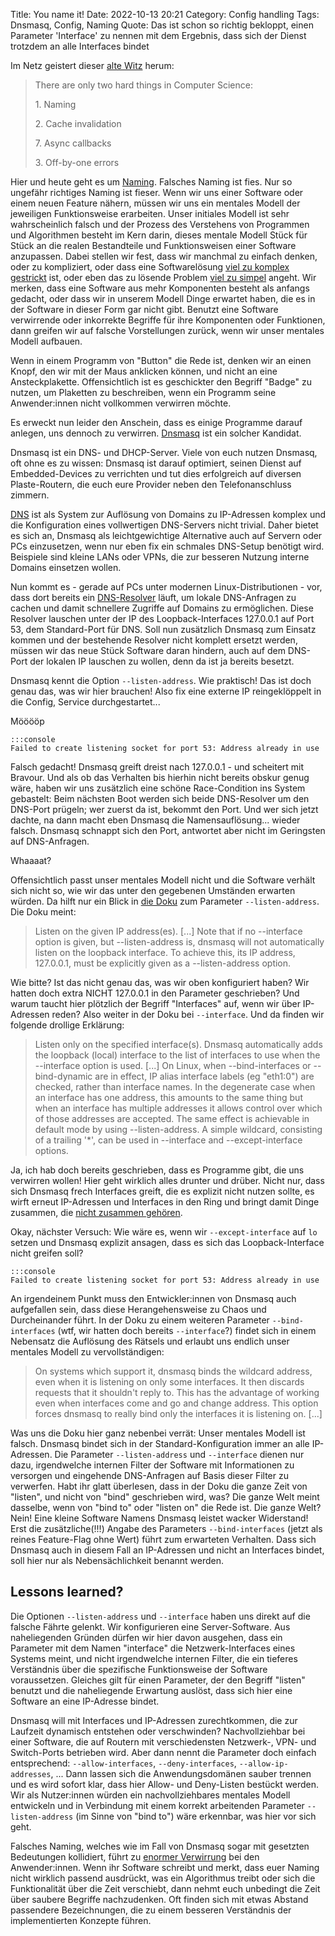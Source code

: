 Title: You name it!
Date: 2022-10-13 20:21
Category: Config handling
Tags: Dnsmasq, Config, Naming
Quote: Das ist schon so richtig bekloppt, einen Parameter 'Interface' zu nennen mit dem Ergebnis, dass sich der Dienst trotzdem an alle Interfaces bindet

Im Netz geistert dieser [alte
Witz](https://martinfowler.com/bliki/TwoHardThings.html) herum: 

> There are only two hard things in Computer Science:
>
> 1\. Naming
>
> 2\. Cache invalidation
>
> 7\. Async callbacks
>
> 3\. Off-by-one errors

Hier und heute geht es um
[Naming](https://medium.com/@pabashani.herath/clean-code-naming-conventions-4cac223de3c6).
Falsches Naming ist fies. Nur so ungefähr richtiges Naming ist fieser. Wenn wir
uns einer Software oder einem neuen Feature nähern, müssen wir uns ein mentales
Modell der jeweiligen Funktionsweise erarbeiten. Unser initiales Modell ist sehr
wahrscheinlich falsch und der Prozess des Verstehens von Programmen und
Algorithmen besteht im Kern darin, dieses mentale Modell Stück für Stück an die
realen Bestandteile und Funktionsweisen einer Software anzupassen. Dabei
stellen wir fest, dass wir manchmal zu einfach denken, oder zu kompliziert,
oder dass eine Softwarelösung [viel zu komplex
gestrickt](https://towardsdatascience.com/re-evaluating-kafka-issues-and-alternatives-for-real-time-395573418f27)
ist, oder eben das zu lösende Problem [viel zu simpel]({tag}Ansible) angeht.
Wir merken, dass eine Software aus mehr Komponenten besteht als anfangs
gedacht, oder dass wir in unserem Modell Dinge erwartet haben, die es in der
Software in dieser Form gar nicht gibt. Benutzt eine Software verwirrende oder
inkorrekte Begriffe für ihre Komponenten oder Funktionen, dann greifen wir auf
falsche Vorstellungen zurück, wenn wir unser mentales Modell aufbauen.

Wenn in einem Programm von "Button" die Rede ist, denken wir an einen Knopf,
den wir mit der Maus anklicken können, und nicht an eine Ansteckplakette.
Offensichtlich ist es geschickter den Begriff "Badge" zu nutzen, um Plaketten
zu beschreiben, wenn ein Programm seine Anwender:innen nicht vollkommen
verwirren möchte.

Es erweckt nun leider den Anschein, dass es einige Programme darauf anlegen,
uns dennoch zu verwirren. [Dnsmasq](https://thekelleys.org.uk/dnsmasq/doc.html)
ist ein solcher Kandidat.

Dnsmasq ist ein DNS- und DHCP-Server. Viele von euch nutzen Dnsmasq, oft ohne
es zu wissen: Dnsmasq ist darauf optimiert, seinen Dienst auf Embedded-Devices
zu verrichten und tut dies erfolgreich auf diversen Plaste-Routern, die euch
eure Provider neben den Telefonanschluss zimmern.

[DNS](https://howdns.works/de/) ist als System zur Auflösung von Domains zu
IP-Adressen komplex und die Konfiguration eines vollwertigen DNS-Servers nicht
trivial. Daher bietet es sich an, Dnsmasq als leichtgewichtige Alternative auch
auf Servern oder PCs einzusetzen, wenn nur eben fix ein schmales DNS-Setup
benötigt wird. Beispiele sind kleine LANs oder VPNs, die zur besseren Nutzung
interne Domains einsetzen wollen.

Nun kommt es - gerade auf PCs unter modernen Linux-Distributionen - vor, dass
dort bereits ein
[DNS-Resolver](https://www.freedesktop.org/software/systemd/man/systemd-resolved.service.html)
läuft, um lokale DNS-Anfragen zu cachen und damit schnellere Zugriffe auf
Domains zu ermöglichen. Diese Resolver lauschen unter der IP des
Loopback-Interfaces 127.0.0.1 auf Port 53, dem Standard-Port für DNS. Soll nun
zusätzlich Dnsmasq zum Einsatz kommen und der bestehende Resolver nicht
komplett ersetzt werden, müssen wir das neue Stück Software daran hindern, auch
auf dem DNS-Port der lokalen IP lauschen zu wollen, denn da ist ja bereits
besetzt.

Dnsmasq kennt die Option `--listen-address`. Wie praktisch! Das ist doch genau
das, was wir hier brauchen! Also fix eine externe IP reingeklöppelt in die
Config, Service durchgestartet...

Mööööp

    :::console
    Failed to create listening socket for port 53: Address already in use

Falsch gedacht! Dnsmasq greift dreist nach 127.0.0.1 - und
scheitert mit Bravour. Und als ob das Verhalten bis hierhin nicht bereits
obskur genug wäre, haben wir uns zusätzlich eine schöne Race-Condition ins
System gebastelt: Beim nächsten Boot werden sich beide DNS-Resolver um den
DNS-Port prügeln; wer zuerst da ist, bekommt den Port. Und wer sich jetzt
dachte, na dann macht eben Dnsmasq die Namensauflösung... wieder falsch.
Dnsmasq schnappt sich den Port, antwortet aber nicht im Geringsten auf
DNS-Anfragen.

Whaaaat?

Offensichtlich passt unser mentales Modell nicht und die Software verhält sich
nicht so, wie wir das unter den gegebenen Umständen erwarten würden. Da hilft
nur ein Blick in [die
Doku](https://thekelleys.org.uk/dnsmasq/docs/dnsmasq-man.html) zum Parameter
`--listen-address`. Die Doku meint:

> Listen on the given IP address(es). [...] Note that if no --interface option
> is given, but --listen-address is, dnsmasq will not automatically listen on
> the loopback interface. To achieve this, its IP address, 127.0.0.1, must be
> explicitly given as a --listen-address option. 

Wie bitte? Ist das nicht genau das, was wir oben konfiguriert haben? Wir hatten
doch extra NICHT 127.0.0.1 in den Parameter geschrieben? Und warum taucht hier
plötzlich der Begriff "Interfaces" auf, wenn wir über IP-Adressen reden? Also
weiter in der Doku bei `--interface`. Und da finden wir folgende drollige
Erklärung:

> Listen only on the specified interface(s). Dnsmasq automatically adds the
> loopback (local) interface to the list of interfaces to use when the
> --interface option is used. [...] On Linux, when --bind-interfaces or
> --bind-dynamic are in effect, IP alias interface labels (eg "eth1:0") are
> checked, rather than interface names. In the degenerate case when an
> interface has one address, this amounts to the same thing but when an
> interface has multiple addresses it allows control over which of those
> addresses are accepted. The same effect is achievable in default mode by
> using --listen-address. A simple wildcard, consisting of a trailing '\*', can
> be used in --interface and --except-interface options. 

Ja, ich hab doch bereits geschrieben, dass es Programme gibt, die uns verwirren
wollen! Hier geht wirklich alles drunter und drüber. Nicht nur, dass sich
Dnsmasq frech Interfaces greift, die es explizit nicht nutzen sollte, es wirft
erneut IP-Adressen und Interfaces in den Ring und bringt damit Dinge zusammen,
die [nicht zusammen
gehören](https://de.wikipedia.org/wiki/Internetprotokollfamilie#TCP/IP-Referenzmodell).

Okay, nächster Versuch: Wie wäre es, wenn wir `--except-interface` auf `lo`
setzen und Dnsmasq explizit ansagen, dass es sich das Loopback-Interface nicht
greifen soll?

    :::console
    Failed to create listening socket for port 53: Address already in use

An irgendeinem Punkt muss den Entwickler:innen von Dnsmasq auch aufgefallen
sein, dass diese Herangehensweise zu Chaos und Durcheinander führt. In der Doku
zu einem weiteren Parameter `--bind-interfaces` (wtf, wir hatten doch bereits
`--interface`?) findet sich in einem Nebensatz die Auflösung des Rätsels und
erlaubt uns endlich unser mentales Modell zu vervollständigen:

> On systems which support it, dnsmasq binds the wildcard address, even when it
> is listening on only some interfaces. It then discards requests that it
> shouldn't reply to. This has the advantage of working even when interfaces
> come and go and change address. This option forces dnsmasq to really bind
> only the interfaces it is listening on. [...]

Was uns die Doku hier ganz nebenbei verrät: Unser mentales Modell ist falsch.
Dnsmasq bindet sich in der Standard-Konfiguration immer an alle IP-Adressen.
Die Parameter `--listen-address` und `--interface` dienen nur dazu,
irgendwelche internen Filter der Software mit Informationen zu versorgen und
eingehende DNS-Anfragen auf Basis dieser Filter zu verwerfen. Habt ihr glatt
überlesen, dass in der Doku die ganze Zeit von "listen", und nicht von "bind"
geschrieben wird, was? Die ganze Welt meint dasselbe, wenn von "bind to" oder
"listen on" die Rede ist. Die ganze Welt? Nein! Eine kleine Software Namens
Dnsmasq leistet wacker Widerstand! Erst die zusätzliche(!!!) Angabe des
Parameters `--bind-interfaces` (jetzt als reines Feature-Flag ohne Wert) führt
zum erwarteten Verhalten. Dass sich Dnsmasq auch in diesem Fall an IP-Adressen
und nicht an Interfaces bindet, soll hier nur als Nebensächlichkeit benannt
werden.

## Lessons learned?

Die Optionen `--listen-address` und `--interface` haben uns direkt auf die
falsche Fährte gelenkt. Wir konfigurieren eine Server-Software. Aus
naheliegenden Gründen dürfen wir hier davon ausgehen, dass ein Parameter mit
dem Namen "interface" die Netzwerk-Interfaces eines Systems meint, und nicht
irgendwelche internen Filter, die ein tieferes Verständnis über die spezifische
Funktionsweise der Software voraussetzen. Gleiches gilt für einen Parameter,
der den Begriff "listen" benutzt und die naheliegende Erwartung auslöst, dass
sich hier eine Software an eine IP-Adresse bindet.

Dnsmasq will mit Interfaces und IP-Adressen zurechtkommen, die zur Laufzeit
dynamisch entstehen oder verschwinden? Nachvollziehbar bei einer Software, die
auf Routern mit verschiedensten Netzwerk-, VPN- und Switch-Ports betrieben
wird. Aber dann nennt die Parameter doch einfach entsprechend:
`--allow-interfaces`, `--deny-interfaces`, `--allow-ip-addresses`, ... Dann
lassen sich die Anwendungsdomänen sauber trennen und es wird sofort klar, dass
hier Allow- und Deny-Listen bestückt werden. Wir als Nutzer:innen würden ein
nachvollziehbares mentales Modell entwickeln und in Verbindung mit einem
korrekt arbeitenden Parameter `--listen-address` (im Sinne von "bind to") wäre
erkennbar, was hier vor sich geht.

Falsches Naming, welches wie im Fall von Dnsmasq sogar mit gesetzten
Bedeutungen kollidiert, führt zu [enormer
Verwirrung](https://www.google.com/search?q=dnsmasq+failed+to+create+listening+socket+for+port+53+Address+already+in+use)
bei den Anwender:innen. Wenn ihr Software schreibt und merkt, dass euer Naming
nicht wirklich passend ausdrückt, was ein Algorithmus treibt oder sich die
Funktionalität über die Zeit verschiebt, dann nehmt euch unbedingt die Zeit
über saubere Begriffe nachzudenken. Oft finden sich mit etwas Abstand
passendere Bezeichnungen, die zu einem besseren Verständnis der implementierten
Konzepte führen.
